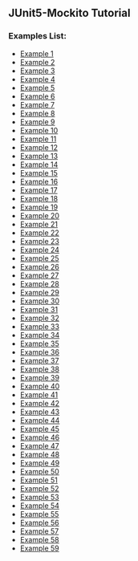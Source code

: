 ## JUnit5-Mockito Tutorial
### Examples List:
* [Example 1][1]
* [Example 2][2]
* [Example 3][2]
* [Example 4][2]
* [Example 5][2]
* [Example 6][2]
* [Example 7][2]
* [Example 8][2]
* [Example 9][3]
* [Example 10][4]
* [Example 11][5]
* [Example 12][6]
* [Example 13][7]
* [Example 14][8]
* [Example 15][9]
* [Example 16][10]
* [Example 17][11]
* [Example 18][12]
* [Example 19][13]
* [Example 20][14]
* [Example 21][15]
* [Example 22][16]
* [Example 23][17]
* [Example 24][18]
* [Example 25][19]
* [Example 26][20]
* [Example 27][21]
* [Example 28][22]
* [Example 29][23]
* [Example 30][2]
* [Example 31][24]
* [Example 32][25]
* [Example 33][26]
* [Example 34][27]
* [Example 35][28]
* [Example 36][29]
* [Example 37][30]
* [Example 38][30]
* [Example 39][30]
* [Example 40][30]
* [Example 41][30]
* [Example 42][30]
* [Example 43][31]
* [Example 44][30]
* [Example 45][30]
* [Example 46][32]
* [Example 47][32]
* [Example 48][32]
* [Example 49][32]
* [Example 50][32]
* [Example 51][30]
* [Example 52][30]
* [Example 53][30]
* [Example 54][30]
* [Example 55][30]
* [Example 56][30]
* [Example 57][33]
* [Example 58][34]
* [Example 59][35]

[1]: build.gradle
[2]: src/test/java/com/chameleon/junit5mockito/service/MappingServiceImplRequestTest.java
[3]: src/test/java/com/chameleon/junit5mockito/examples/DisplayNameGenerationExample.java
[4]: src/test/java/com/chameleon/junit5mockito/examples/AssumptionsExamples.java
[5]: src/test/java/com/chameleon/junit5mockito/examples/condition/OSConditionalExamples.java
[6]: src/test/java/com/chameleon/junit5mockito/examples/condition/JREConditionalExamples.java
[7]: src/test/java/com/chameleon/junit5mockito/examples/condition/JVMPropertiesConditionalExamples.java
[8]: src/test/java/com/chameleon/junit5mockito/examples/condition/EnvironmentConditionalExamples.java
[9]: src/test/java/com/chameleon/junit5mockito/examples/condition/CustomConditionalExamples.java
[10]: src/test/java/com/chameleon/junit5mockito/examples/OrderExamples.java
[11]: src/test/java/com/chameleon/junit5mockito/service/ReadFromDBServiceImplTest.java
[12]: src/test/java/com/chameleon/junit5mockito/examples/TestInfoExamples.java
[13]: src/test/java/com/chameleon/junit5mockito/examples/TestReporterExamples.java
[14]: src/test/java/com/chameleon/junit5mockito/examples/TestInterfaceExamples.java
[15]: src/test/java/com/chameleon/junit5mockito/examples/RepeatedTestsExamples.java
[16]: src/test/java/com/chameleon/junit5mockito/examples/parametrized/ArgumentsSourceExamples.java
[17]: src/test/java/com/chameleon/junit5mockito/examples/parametrized/CsvFileSourceExamples.java
[18]: src/test/java/com/chameleon/junit5mockito/examples/parametrized/CsvSourceExamples.java
[19]: src/test/java/com/chameleon/junit5mockito/examples/parametrized/ValueSourceExamples.java
[20]: src/test/java/com/chameleon/junit5mockito/examples/parametrized/NullAndEmptySourceExamples.java
[21]: src/test/java/com/chameleon/junit5mockito/examples/parametrized/EnumSourceExamples.java
[22]: src/test/java/com/chameleon/junit5mockito/examples/parametrized/MethodSourceExamples.java
[23]: src/test/java/com/chameleon/junit5mockito/examples/parametrized/ArgumentsAggregatorExamples.java
[24]: src/test/java/com/chameleon/junit5mockito/examples/TimeoutExamples.java
[25]: src/test/java/com/chameleon/junit5mockito/examples/ParallelExecutionExample.java
[26]: src/test/java/com/chameleon/junit5mockito/examples/TempDirExamples.java
[27]: jars/runJUnitStandalone.bat
[28]: src/test/java/com/chameleon/junit5mockito/mockito/ManualMockCreationExamples.java
[29]: src/test/java/com/chameleon/junit5mockito/mockito/AnnotationMockCreationExamples.java
[30]: src/test/java/com/chameleon/junit5mockito/service/MappingServiceImplResponseTest.java
[31]: src/test/java/com/chameleon/junit5mockito/mockito/MatchersExamples.java
[32]: src/test/java/com/chameleon/junit5mockito/service/MappingServiceImplCompareTest.java
[33]: src/test/java/com/chameleon/junit5mockito/mockito/ManualSpyCreationExamples.java
[34]: src/test/java/com/chameleon/junit5mockito/mockito/AnnotationSpyCreationExamples.java
[35]: src/test/java/com/chameleon/junit5mockito/service/MappingServiceImplSpyTest.java
